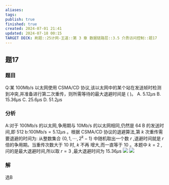 ```yaml
---
aliases: 
tags: 
publish: true
finished: true
created: 2024-07-01 21:41
updated: 2024-07-18 00:15
TARGET DECK: 刷题::25计网-王道::第 3 章 数据链路层::3.5 介质访问控制::题17
---
```


## 题17
### 题目
Q:某 ${100}\mathrm{{Mb}}/\mathrm{s}$ 以太网使用 CSMA/CD 协议,该以太网中的某个站在发送帧时检测到冲突,并准备进行第二次重传，则所需等待的最大退避时间是 ( )。
A. ${5.12\mu }\mathrm{s}$ B. ${15.36\mu }\mathrm{s}$ C. ${25.6\mu }\mathrm{s}$ D. ${51.2\mu }\mathrm{s}$
### 分析
A:对于 ${100}\mathrm{{Mb}}/\mathrm{s}$ 的以太网,争用期与 ${10}\mathrm{{Mb}}/\mathrm{s}$ 的以太网相同,仍然是 ${64}\mathrm{\;B}$ 的发送时间,即 ${512}\mathrm{\;b}$:${100}\mathrm{{Mb}}/\mathrm{s} = {5.12\mu }\mathrm{s}$ 。根据 CSMA/CD 协议的退避算法,第 $k$ 次重传需要退避的时间为: 从整数集合  $\{  {0,1,\cdots ,{2}^{k} - 1}\}$ 中随机取出一个数 $r$ ,退避时间就是 $r$ 倍的争用期。当重传次数大于 10 时, $k$ 不再 增大,而一直等于 10 。本题中 $k = 2$ ,问的是最大退避时间,所以取 $r = 3$ ,最大退避时间为 ${15.36\mu }\mathrm{s}$
![](https://img.hwenyi.tech/202407180015590.webp)
![](https://img.hwenyi.tech/202407180018662.webp)
### 解
选B

